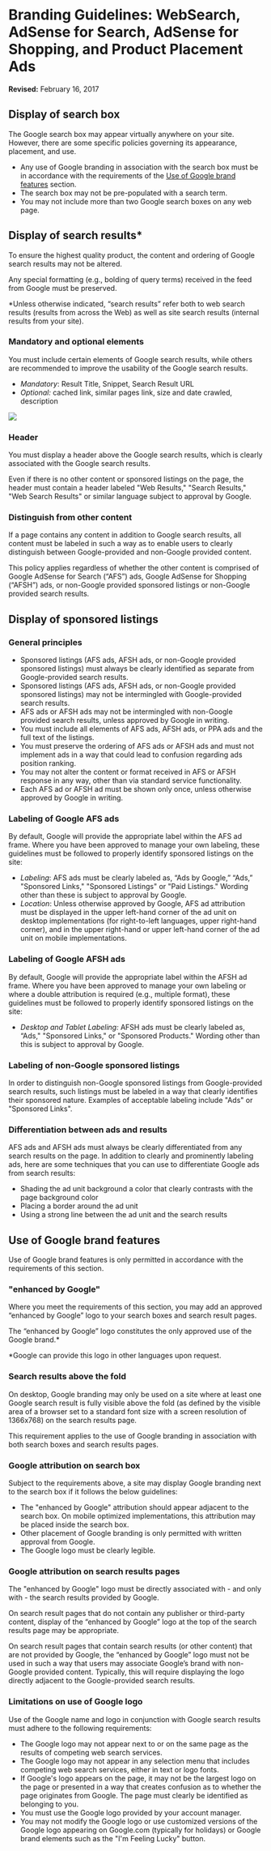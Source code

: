 Branding Guidelines: WebSearch, AdSense for Search, AdSense for Shopping, and Product Placement Ads
===================================================================================================

**Revised:** February 16, 2017

Display of search box
---------------------

The Google search box may appear virtually anywhere on your site. However, there are some specific policies governing its appearance, placement, and use.

*   Any use of Google branding in association with the search box must be in accordance with the requirements of the [Use of Google brand features](#use_of_google_brand_features) section.
*   The search box may not be pre-populated with a search term.
*   You may not include more than two Google search boxes on any web page.

Display of search results\*
---------------------------

To ensure the highest quality product, the content and ordering of Google search results may not be altered.

Any special formatting (e.g., bolding of query terms) received in the feed from Google must be preserved.

\*Unless otherwise indicated, “search results” refer both to web search results (results from across the Web) as well as site search results (internal results from your site).

### Mandatory and optional elements

You must include certain elements of Google search results, while others are recommended to improve the usability of the Google search results.

*   _Mandatory_: Result Title, Snippet, Search Result URL
*   _Optional:_ cached link, similar pages link, size and date crawled, description

![](//lh3.googleusercontent.com/oNhhElBruKbSmAjkAHIKjrmLfPEG5x6JFPZzzvkTj49-gh5dtKqNUKkc2crMYGKdOZk=w515)

### Header

You must display a header above the Google search results, which is clearly associated with the Google search results.

Even if there is no other content or sponsored listings on the page, the header must contain a header labeled "Web Results," "Search Results," "Web Search Results" or similar language subject to approval by Google.

### Distinguish from other content

If a page contains any content in addition to Google search results, all content must be labeled in such a way as to enable users to clearly distinguish between Google-provided and non-Google provided content.

This policy applies regardless of whether the other content is comprised of Google AdSense for Search (“AFS”) ads, Google AdSense for Shopping (“AFSH”) ads, or non-Google provided sponsored listings or non-Google provided search results.

Display of sponsored listings
-----------------------------

### General principles

*   Sponsored listings (AFS ads, AFSH ads, or non-Google provided sponsored listings) must always be clearly identified as separate from Google-provided search results.
*   Sponsored listings (AFS ads, AFSH ads, or non-Google provided sponsored listings) may not be intermingled with Google-provided search results.
*   AFS ads or AFSH ads may not be intermingled with non-Google provided search results, unless approved by Google in writing.
*   You must include all elements of AFS ads, AFSH ads, or PPA ads and the full text of the listings.
*   You must preserve the ordering of AFS ads or AFSH ads and must not implement ads in a way that could lead to confusion regarding ads position ranking.
*   You may not alter the content or format received in AFS or AFSH response in any way, other than via standard service functionality.
*   Each AFS ad or AFSH ad must be shown only once, unless otherwise approved by Google in writing.

### Labeling of Google AFS ads

By default, Google will provide the appropriate label within the AFS ad frame. Where you have been approved to manage your own labeling, these guidelines must be followed to properly identify sponsored listings on the site:

*   _Labeling_: AFS ads must be clearly labeled as, “Ads by Google,” “Ads,” "Sponsored Links," "Sponsored Listings" or "Paid Listings." Wording other than these is subject to approval by Google.
*   _Location_: Unless otherwise approved by Google, AFS ad attribution must be displayed in the upper left-hand corner of the ad unit on desktop implementations (for right-to-left languages, upper right-hand corner), and in the upper right-hand or upper left-hand corner of the ad unit on mobile implementations.

### Labeling of Google AFSH ads

By default, Google will provide the appropriate label within the AFSH ad frame. Where you have been approved to manage your own labeling or where a double attribution is required (e.g., multiple format), these guidelines must be followed to properly identify sponsored listings on the site:

*   _Desktop and Tablet Labeling:_ AFSH ads must be clearly labeled as, “Ads," "Sponsored Links," or "Sponsored Products." Wording other than this is subject to approval by Google.

### Labeling of non-Google sponsored listings

In order to distinguish non-Google sponsored listings from Google-provided search results, such listings must be labeled in a way that clearly identifies their sponsored nature. Examples of acceptable labeling include "Ads" or "Sponsored Links".

### Differentiation between ads and results

AFS ads and AFSH ads must always be clearly differentiated from any search results on the page. In addition to clearly and prominently labeling ads, here are some techniques that you can use to differentiate Google ads from search results:

*   Shading the ad unit background a color that clearly contrasts with the page background color
*   Placing a border around the ad unit
*   Using a strong line between the ad unit and the search results

Use of Google brand features
----------------------------

Use of Google brand features is only permitted in accordance with the requirements of this section.

### "enhanced by Google"

Where you meet the requirements of this section, you may add an approved “enhanced by Google” logo to your search boxes and search result pages.

The “enhanced by Google” logo constitutes the only approved use of the Google brand.\*

\*Google can provide this logo in other languages upon request.

### Search results above the fold

On desktop, Google branding may only be used on a site where at least one Google search result is fully visible above the fold (as defined by the visible area of a browser set to a standard font size with a screen resolution of 1366x768) on the search results page.

This requirement applies to the use of Google branding in association with both search boxes and search results pages.

### Google attribution on search box

Subject to the requirements above, a site may display Google branding next to the search box if it follows the below guidelines:

*   The "enhanced by Google" attribution should appear adjacent to the search box. On mobile optimized implementations, this attribution may be placed inside the search box.
*   Other placement of Google branding is only permitted with written approval from Google.
*   The Google logo must be clearly legible.

### Google attribution on search results pages

The "enhanced by Google" logo must be directly associated with - and only with - the search results provided by Google.

On search result pages that do not contain any publisher or third-party content, display of the “enhanced by Google” logo at the top of the search results page may be appropriate.

On search result pages that contain search results (or other content) that are not provided by Google, the “enhanced by Google” logo must not be used in such a way that users may associate Google’s brand with non-Google provided content. Typically, this will require displaying the logo directly adjacent to the Google-provided search results.

### Limitations on use of Google logo

Use of the Google name and logo in conjunction with Google search results must adhere to the following requirements:

*   The Google logo may not appear next to or on the same page as the results of competing web search services.
*   The Google logo may not appear in any selection menu that includes competing web search services, either in text or logo fonts.
*   If Google's logo appears on the page, it may not be the largest logo on the page or presented in a way that creates confusion as to whether the page originates from Google. The page must clearly be identified as belonging to you.
*   You must use the Google logo provided by your account manager.
*   You may not modify the Google logo or use customized versions of the Google logo appearing on Google.com (typically for holidays) or Google brand elements such as the "I'm Feeling Lucky" button.
